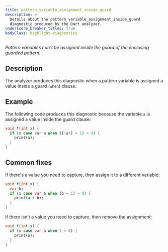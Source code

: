 ```yaml
---
title: pattern_variable_assignment_inside_guard
description: >-
  Details about the pattern_variable_assignment_inside_guard
  diagnostic produced by the Dart analyzer.
underscore_breaker_titles: true
bodyClass: highlight-diagnostics
---
```


_Pattern variables can't be assigned inside the guard of the enclosing guarded
pattern._

## Description

The analyzer produces this diagnostic when a pattern variable is assigned
a value inside a guard (`when`) clause.

## Example

The following code produces this diagnostic because the variable `a` is
assigned a value inside the guard clause:

```dart
void f(int x) {
  if (x case var a when ([!a!] = 1) > 0) {
    print(a);
  }
}
```

## Common fixes

If there's a value you need to capture, then assign it to a different
variable:

```dart
void f(int x) {
  var b;
  if (x case var a when (b = 1) > 0) {
    print(a + b);
  }
}
```

If there isn't a value you need to capture, then remove the assignment:

```dart
void f(int x) {
  if (x case var a when 1 > 0) {
    print(a);
  }
}
```
